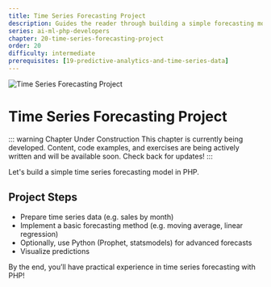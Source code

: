 ```yaml
---
title: Time Series Forecasting Project
description: Guides the reader through building a simple forecasting model using PHP and, if needed, external tools. Demonstrates implementing a basic forecasting method and leveraging Python libraries for more advanced forecasts.
series: ai-ml-php-developers
chapter: 20-time-series-forecasting-project
order: 20
difficulty: intermediate
prerequisites: [19-predictive-analytics-and-time-series-data]
---
```


![Time Series Forecasting Project](/images/ai-ml-php-developers/chapter-20-time-series-forecasting-hero-full.webp)

# Time Series Forecasting Project

::: warning Chapter Under Construction
This chapter is currently being developed. Content, code examples, and exercises are being actively written and will be available soon. Check back for updates!
:::

Let's build a simple time series forecasting model in PHP.

## Project Steps

- Prepare time series data (e.g. sales by month)
- Implement a basic forecasting method (e.g. moving average, linear regression)
- Optionally, use Python (Prophet, statsmodels) for advanced forecasts
- Visualize predictions

By the end, you’ll have practical experience in time series forecasting with PHP!
